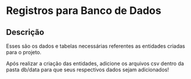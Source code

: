 # Registros para Banco de Dados

## Descrição
Esses são os dados e tabelas necessárias referentes as entidades criadas para o projeto.

Após realizar a criação das entidades, adicione os arquivos csv dentro da pasta db/data para que seus respectivos dados sejam adicionados!
